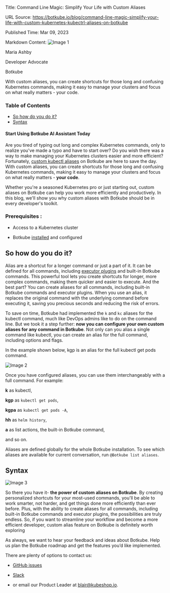 Title: Command Line Magic: Simplify Your Life with Custom Aliases

URL Source: https://botkube.io/blog/command-line-magic-simplify-your-life-with-custom-kubernetes-kubectrl-aliases-on-botkube

Published Time: Mar 09, 2023

Markdown Content:
![Image 1](https://assets-global.website-files.com/634fabb21508d6c9db9bc46f/6408ed63e5b48fed17e54625_SE6Pjp9PW9TaOwePHJXRaxaLQgYdT2HX_5PYASmvIx8.jpeg)

Maria Ashby

Developer Advocate

Botkube

With custom aliases, you can create shortcuts for those long and confusing Kubernetes commands, making it easy to manage your clusters and focus on what really matters - your code.

### Table of Contents

*   [So how do you do it?](#so-how-do-you-do-it-)
*   [Syntax](#syntax)

#### Start Using Botkube AI Assistant Today

Are you tired of typing out long and complex Kubernetes commands, only to realize you've made a typo and have to start over? Do you wish there was a way to make managing your Kubernetes clusters easier and more efficient? Fortunately, [custom kubectl aliases](https://docs.botkube.io/usage/executor/#aliases) on Botkube are here to save the day. With custom aliases, you can create shortcuts for those long and confusing Kubernetes commands, making it easy to manage your clusters and focus on what really matters - **your code**.

Whether you're a seasoned Kubernetes pro or just starting out, custom aliases on Botkube can help you work more efficiently and productively. In this blog, we'll show you why custom aliases with Botkube should be in every developer's toolkit.

### Prerequisites :

*   Access to a Kubernetes cluster
    
*   Botkube [installed](https://docs.botkube.io/) and configured
    

So how do you do it?
--------------------

Alias are a shortcut for a longer command or just a part of it. It can be defined for all commands, including [executor plugins](https://docs.botkube.io/usage/executor/) and built-in Botkube commands. This powerful tool lets you create shortcuts for longer, more complex commands, making them quicker and easier to execute. And the best part? You can create aliases for all commands, including built-in Botkube commands and executor plugins. When you use an alias, it replaces the original command with the underlying command before executing it, saving you precious seconds and reducing the risk of errors.

To save on time, Botkube had implemented the `k` and `kc` aliases for the kubectl command, much like DevOps admins like to do on the command line. But we took it a step further: **now you can configure your own custom aliases for any command in Botkube**. Not only can you alias a single command like kubectl, you can create an alias for the full command, including options and flags.

In the example shown below, kgp is an alias for the full kubectl get pods command.

![Image 2](https://assets-global.website-files.com/634fabb21508d6c9db9bc46f/6408ec7df6773520fc340602_sLERrE-WA2Iv0EldUqYb-eeTU_dmKcSc9eK3k6ryJguJX8MuZyReFo14bHFCWumC846c87NEyVpyjLs3bJBImbK_aF_0iH4k6JCgoQHl0hrLRWzBdnZ5Y8Hg8AMICY4tRhyP06K9v539W8TuW9mTvvY.png)

Once you have configured aliases, you can use them interchangeably with a full command. For example:

**k** as kubectl,

**kgp** as `kubectl get pods`,

**kgpa** as `kubectl get pods -A`,

**hh** as `helm history`,

**a** as list actions, the built-in Botkube command,

and so on.

Aliases are defined globally for the whole Botkube installation. To see which aliases are available for current conversation, run `@Botkube list aliases`.

Syntax
------

![Image 3](https://assets-global.website-files.com/634fabb21508d6c9db9bc46f/642d8fd3d44f31b2f4b28059_Screenshot%202023-04-05%20at%208.11.31%20AM.png)

So there you have it- **the power of custom aliases on Botkube**. By creating personalized shortcuts for your most-used commands, you'll be able to work smarter, not harder, and get things done more efficiently than ever before. Plus, with the ability to create aliases for all commands, including built-in Botkube commands and executor plugins, the possibilities are truly endless. So, if you want to streamline your workflow and become a more efficient developer, custom alias feature on Botkube is definitely worth exploring

As always, we want to hear your feedback and ideas about Botkube. Help us plan the Botkube roadmap and get the features you’d like implemented.

There are plenty of options to contact us:

*   [GitHub issues](https://github.com/kubeshop/botkube/issues)
    
*   [Slack](https://join.botkube.io/)
    
*   or email our Product Leader at blair@kubeshop.io.
